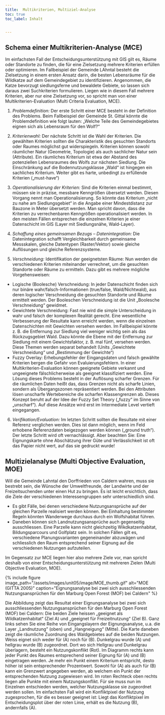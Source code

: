 ```yaml
---
title:  Multikriterien, Multiziel-Analyse 
toc: true
toc_label: Inhalt


---
```




## Schema einer Multikriterien-Analyse (MCE)

Im einfachsten Fall der Entscheidungsunterstützung mit GIS gilt es, Räume oder Standorte zu finden, die für eine Zielsetzung mehrere Kriterien erfüllen oder optimieren. Im Fallbeispiel der Gemeinde LAhntal besteht die Zielsetzung in einem ersten Ansatz darin, die besten Lebensräume für die Wildkatze auf dem Gemeindegebiet zu identifizieren. Angenommen, die Katze bevorzugt siedlungsferne und bewaldete Gebiete, so lassen sich daraus zwei Suchkriterien formulieren. Liegen wie in diesem Fall mehrere Kriterien, aber nur eine Zielsetzung vor, so spricht man von einer Multikriterien-Evaluation (Multi Criteria Evaluation, MCE).

1. *Problemdefinition:*
Der erste Schritt einer MCE besteht in der Definition des Problems. Beim Fallbeispiel der Gemeinde St. Gittal könnte die Problemdefinition wie folgt lauten: „Welche Teile des Gemeindegebietes eignen sich als Lebensraum für den Wolf?“

2. *Kriterienwahl:*
Der nächste Schritt ist die Wahl der Kriterien. Die gewählten Kriterien sollten die Charakteristik des gesuchten Standorts oder Raumes möglichst gut widerspiegeln. Kriterien können sowohl räumlicher Natur (Geometrie, Topologie) als auch sachlicher Natur sein (Attribute). Ein räumliches Kriterium ist etwa der Abstand des potenziellen Lebensraumes des Wolfs zur nächsten Siedlung. Die Einschränkung auf die Bodennutzungsklasse „Wald“ ist hingegen ein sachliches Kriterium. Weiter gibt es harte, unbedingt zu erfüllende Kriterien („must-have“) 

3. *Operationalisierung der Kriterien:*
Sind die Kriterien einmal bestimmt, müssen sie in präzise, messbare Kenngrößen übersetzt werden. Diesen Vorgang nennt man Operationalisierung. So könnte das Kriterium „nicht zu nahe am Siedlungsgebiet“ in die Angabe einer Mindestdistanz zur Bauzone in Meter übersetzt werden. Man spricht davon, dass die Kriterien zu verrechenbaren Kenngrößen operationalisiert werden. In den meisten Fällen entsprechen die einzelnen Kriterien je einer Datenschicht im GIS (Layer mit Siedlungsnähe, Wald-Layer).

4. *Schaffung eines gemeinsamen Bezugs – Datenintegration:*
Die Datenintegration schafft Vergleichbarkeit durch gemeinsame Messskalen, gleiche Datentypen (Raster/Vektor) sowie gleiche Auflösungen und gleiche Referenzsysteme.

5. *Verschneidung:*
Identifikation der geeignetsten Räume: Nun werden die verschiedenen Kriterien miteinander verrechnet, um die gesuchten Standorte oder Räume zu ermitteln. Dazu gibt es mehrere mögliche Vorgehensweisen:
  * Logische (Boolesche) Verschneidung: In jeder Datenschicht finden sich nur binäre wahr/falsch-Informationen (true/false, Wald/Nichtwald), aus deren logischer Verschneidung die gesuchten Standorte und Räume ermittelt werden. Der Booleschen Verschneidung ist die Unit „Boolesche Verschneidung“ gewidmet.
  * Gewichtete Verschneidung: Fast nie wird die simple Unterscheidung in wahr und falsch der komplexen Realität gerecht. Eine wesentliche Verbesserung der Resultate kann erreicht werden, wenn die einzelnen Datenschichten mit Gewichten versehen werden. Im Fallbeispiel könnte z. B. die Entfernung zur Siedlung viel weniger wichtig sein als das Rückzugsgebiet Wald. Dazu könnte die Ebene mit der Entfernung zur Siedlung mit einem Gewichtsfaktor, z. B. mal fünf, versehen werden. Diese Themen werden separat behandelt (Units „Gewichtete Verschneidung“ und „Bestimmung der Gewichte“)
  * Fuzzy Overlay: Erhebungsfehler der Eingangsdaten und falsch gewählte Kriterien bergen die Gefahr von Evaluierungsfehlern. In einer Multikriterien-Evaluation können geeignete Gebiete verkannt und ungeeignete fälschlicherweise als geeignet klassifiziert werden. Eine Lösung dieses Problems besteht in der Auflösung scharfer Grenzen. Für die räumlichen Daten heißt das, dass Grenzen nicht als scharfe Linien, sondern als Übergangszonen repräsentiert werden. Bei den Attributen lösen unscharfe Wertebereiche die scharfen Klassengrenzen ab. Dieses Konzept beruht auf der Idee der Fuzzy Set Theory („fuzzy“ im Sinne von „unscharf“). Auf diese Ansätze wird erst im Intermediate Level vertieft eingegangen.
6. *Verifikation/Evaluation:*
Im letzten Schritt sollten die Resultate mit einer Referenz verglichen werden. Dies ist dann möglich, wenn im Feld erhobene Referenzdaten beigezogen werden können („ground truth“). Der letzte Schritt wird oft vernachlässigt. Aber beachten Sie: Eine Eignungskarte ohne Abschätzung ihrer Güte und Verlässlichkeit ist oft das Papier nicht wert, auf das sie gedruckt wurde!

##  Multizielanalyse (Multi Objective Evaluation, MOE)
	

Will die Gemeinde Lahntal den Dorffrieden von Caldern wahren, muss sie bestrebt sein, die Wünsche der Umweltfreunde, der Landwirte und der Freizeitsuchenden unter einen Hut zu bringen. Es ist leicht ersichtlich, dass die Ziele der verschiedenen Interessengruppen sehr unterschiedlich sind.

*  Es gibt Fälle, bei denen verschiedene Nutzungsansprüche auf der gleichen Parzelle realisiert werden können. Bei Einhaltung bestimmter Regeln könnten Wanderwege durchaus durch ein Wolfshabitat führen.
*  Daneben können sich Landnutzungsansprüche auch gegenseitig ausschliessen. Eine Parzelle kann nicht gleichzeitig Wikdkatzenhabitat, Bildungsparcours und Golfplatz sein. In solchen Fällen gilt es, verschiedene Planungsvarianten gegeneinander abzuwägen und schliesslich den Raum entsprechend seiner Eignung auf die verschiedenen Nutzungen aufzuteilen.

Im Gegensatz zur MCE liegen hier also mehrere Ziele vor, man spricht deshalb von einer Entscheidungsunterstützung mit mehreren Zielen (Multi Objective Evaluation, MOE).


{% include figure image_path="/assets/images/unit05/image/MOE_thumb.gif" alt="MOE (GITTA 2005)" caption="Eignungsanalyse bei zwei sich ausschliessenden Nutzungsansprüchen für den Marburg Open Forest (MOF) bei Caldern" %}


Die Abbildung zeigt das Resultat einer Eignungsanalyse bei zwei sich ausschliessenden Nutzungsansprüchen für den Marburg Open Forest (MOF) bei Caldern: Die beiden Ziele heissen „geeignet als Wildkatzenhabitat“ (Ziel A) und „geeignet für Freizeitnutzung“ (Ziel B). Ganz links sehen Sie eine Reihe von Eingangslayern der Eignungsanalyse, u.a. die Layer „Landnutzung” (oben) und „Hangneigung“ (Mitte). Die Karte daneben zeigt die räumliche Zuordnung des Waldgebietes auf die beiden Nutzungen. Weiss eignet sich weder für (A) noch für (B). Dunkelgrau wurde (A) und hellgrau wurde (B) zugeordnet. Dort wo sich Hellgrau und Dunkelgrau überlagern, besteht ein Nutzungskonflikt (Rot).
Im Diagramm rechts kann jeder Punkt des Raumes entsprechend seiner Eignung für (A) und (B) eingetragen werden. Je mehr ein Punkt einem Kriterium entspricht, desto höher ist sein entsprechender Prozentwert. Sowohl für (A) als auch für (B) kann ein Grenzwert angegeben werden, ab welchem ein Punkt der entsprechenden Nutzung zugewiesen wird. Im roten Rechteck oben rechts liegen alle Punkte mit einem Nutzungskonflikt. Für sie muss nun im Einzelnen entschieden werden, welcher Nutzungsklasse sie zugeordnet werden sollen. Im einfachsten Fall wird ein Konfliktpixel der Nutzung zugesprochen, für die es besser geeignet ist: Liegt das Konfliktpixel im Entscheidungsplot über der roten Linie, erhält es die Nutzung (B), andernfalls (A).
